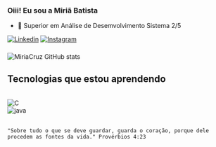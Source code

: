 ### Oiii! Eu sou a Miriã Batista
- 🔭 Superior em Análise de Desemvolvimento Sistema 2/5

[![Linkedin](https://img.shields.io/badge/LinkedIn-0077B5?style=for-the-badge&logo=linkedin&logoColor=white)](https://www.linkedin.com/in/miri%C3%A3batista?lipi=urn%3Ali%3Apage%3Ad_flagship3_profile_view_base_contact_details%3BfVR4yjF9SHmS%2BFFYls2LCw%3D%3D)
[![Instagram](https://img.shields.io/badge/Instagram-E4405F?style=for-the-badge&logo=instagram&logoColor=white)](https://www.instagram.com/mi_cross/)

###
![MiriaCruz GitHub stats](https://github-readme-stats.vercel.app/api?username=miriacruz&show_icons=true&theme=dracula)

## Tecnologias que estou aprendendo
<div style="display:inline_block"><br/><img align="center"alt="C" src="https://img.shields.io/badge/C-00599C?style=for-the-badge&logo=c&logoColor=white"style="display:inline_block"><br/><img align="center"alt="java" src="https://img.shields.io/badge/Java-ED8B00?style=for-the-badge&logo=java&logoColor=white" /></div><br/>

    "Sobre tudo o que se deve guardar, guarda o coração, porque dele procedem as fontes da vida." Provérbios 4:23

    
